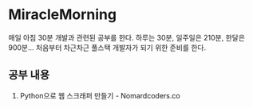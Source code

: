 # MiracleMorning
매일 아침 30분 개발과 관련된 공부를 한다.
하루는 30분, 일주일은 210분, 한달은 900분...
처음부터 차근차근 풀스택 개발자가 되기 위한 준비를 한다.

## 공부 내용
1. Python으로 웹 스크래퍼 만들기 - Nomardcoders.co